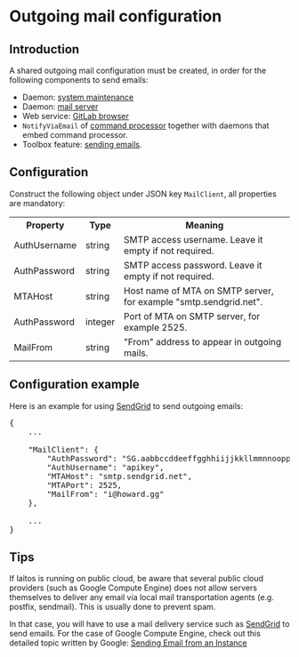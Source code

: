 # Outgoing mail configuration

## Introduction
A shared outgoing mail configuration must be created, in order for the following components to send emails:
- Daemon: [system maintenance](https://github.com/HouzuoGuo/laitos/wiki/Daemon:-system-maintenance)
- Daemon: [mail server](https://github.com/HouzuoGuo/laitos/wiki/Daemon:-mail-server)
- Web service: [GitLab browser](https://github.com/HouzuoGuo/laitos/wiki/Web-service:-GitLab-browser)
- `NotifyViaEmail` of [command processor](https://github.com/HouzuoGuo/laitos/wiki/Command-processor) together with daemons that embed command processor.
- Toolbox feature: [sending emails](https://github.com/HouzuoGuo/laitos/wiki/Toolbox-feature:-sending-emails).

## Configuration
Construct the following object under JSON key `MailClient`, all properties are mandatory:

<table>
<tr>
    <th>Property</th>
    <th>Type</th>
    <th>Meaning</th>
</tr>
<tr>
    <td>AuthUsername</td>
    <td>string</td>
    <td>SMTP access username. Leave it empty if not required.</td>
</tr>
<tr>
    <td>AuthPassword</td>
    <td>string</td>
    <td>SMTP access password. Leave it empty if not required.</td>
</tr>
<tr>
    <td>MTAHost</td>
    <td>string</td>
    <td>Host name of MTA on SMTP server, for example "smtp.sendgrid.net".</td>
</tr>
<tr>
    <td>AuthPassword</td>
    <td>integer</td>
    <td>Port of MTA on SMTP server, for example 2525.</td>
</tr>
<tr>
    <td>MailFrom</td>
    <td>string</td>
    <td>"From" address to appear in outgoing mails.</td>
</tr>
</table>


## Configuration example
Here is an example for using [SendGrid](https://sendgrid.com/) to send outgoing emails:
<pre>
{
    ...
    
    "MailClient": {
        "AuthPassword": "SG.aabbccddeeffgghhiijjkkllmmnnooppqqrrssttuuvvwwxxyyzz",
        "AuthUsername": "apikey",
        "MTAHost": "smtp.sendgrid.net",
        "MTAPort": 2525,
        "MailFrom": "i@howard.gg"
    },
    
    ...
}
</pre>

## Tips
If laitos is running on public cloud, be aware that several public cloud providers (such as Google Compute Engine) does
not allow servers themselves to deliver any email via local mail transportation agents (e.g. postfix, sendmail).
This is usually done to prevent spam.

In that case, you will have to use a mail delivery service such as [SendGrid](https://sendgrid.com/) to send emails.
For the case of Google Compute Engine, check out this detailed topic written by Google:
[Sending Email from an Instance](https://cloud.google.com/compute/docs/tutorials/sending-mail/)